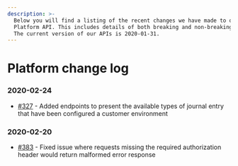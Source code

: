 ```yaml
---
description: >-
  Below you will find a listing of the recent changes we have made to our
  Platform API. This includes details of both breaking and non-breaking changes.
  The current version of our APIs is 2020-01-31.
---
```


# Platform change log

### 2020-02-24

* [\#327](https://github.com/reapit/foundations/issues/327) - Added endpoints to present the available types of journal entry that have been configured a customer environment

### 2020-02-20

* [\#383](https://github.com/reapit/foundations/issues/383) - Fixed issue where requests missing the required authorization header would return malformed error response



